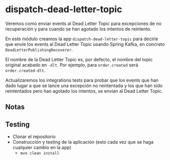 # dispatch-dead-letter-topic

Veremos como enviar events al Dead Letter Topic para excepciones de no recuperación y para cuando se han agotado los intentos de reintento.

En este módulo creamos la app `dispatch-dead-letter-topic` para decirle que envíe los events al Dead Letter Topic usando Spring Kafka, en concreto `DeadLetterPublishingRecoverer`.

El nombre de la Dead Letter Topic es, por defecto, el nombre del topic original acabado en `-dlt`. Por ejemplo, para `order.created` será `order.created-dlt`.

Actualizaremos los integrations tests para probar que los events que han dado lugar a que se lance una excepción no reintentada y los que han sido reintentados pero han agotado los intentos, se envían al Dead Letter Topic.

## Notas

## Testing

- Clonar el repositorio
- Construcción y testing de la aplicación (esto cada vez que se haga cualquier cambio en la app)
  - `mvn clean install`